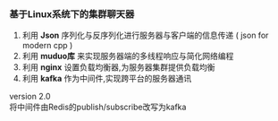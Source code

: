 ### 基于Linux系统下的集群聊天器  
1. 利用 **Json** 序列化与反序列化进行服务器与客户端的信息传递 ( json for modern cpp )  
2. 利用 **muduo库** 来实现服务器端的多线程响应与简化网络编程
3. 利用 **nginx** 设置负载均衡器,为服务器集群提供负载均衡
4. 利用 **kafka** 作为中间件,实现跨平台的服务器通讯

version 2.0  
将中间件由Redis的publish/subscribe改写为kafka
